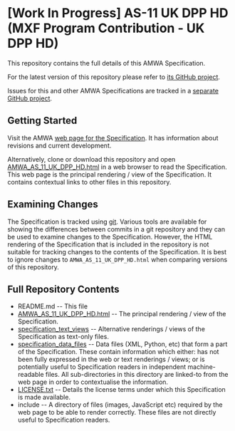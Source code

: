 # **[Work In Progress]** AS-11 UK DPP HD (MXF Program Contribution - UK DPP HD)

This repository contains the full details of this AMWA Specification.

For the latest version of this repository please refer to [its GitHub project](https://github.com/AMWA-TV/AS-11_UK_DPP_HD/).

Issues for this and other AMWA Specifications are tracked in a [separate GitHub project](https://github.com/AMWA-TV/AS-11_Overview).

## Getting Started

Visit the AMWA [web page for the Specification](http://amwa.tv/projects/AS-11-UK-DPP.shtml). It has information about revisions and current development.

Alternatively, clone or download this repository and open [AMWA_AS_11_UK_DPP_HD.html](AMWA_AS_11_UK_DPP_HD.html) in a web browser to read the Specification. This web page is the principal rendering / view of the Specification. It contains contextual links to other files in this repository.

## Examining Changes

The Specification is tracked using [git](http://git-scm.com/). Various tools are available for showing the differences between commits in a git repository and they can be used to examine changes to the Specification. However, the HTML rendering of the Specification that is included in the repository is not suitable for tracking changes to the contents of the Specification. It is best to ignore changes to `AMWA_AS_11_UK_DPP_HD.html` when comparing versions of this repository.

## Full Repository Contents

* README.md -- This file
* [AMWA_AS_11_UK_DPP_HD.html](AMWA_AS_11_UK_DPP_HD.html) -- The principal rendering / view of the Specification.
* [specification_text_views](specification_text_views) -- Alternative renderings / views of the Specification as text-only files.
* [specification_data_files](specification_data_files) -- Data files (XML, Python, etc) that form a part of the Specification. These contain information which either: has not been fully expressed in the web or text renderings / views; or is potentially useful to Specification readers in independent machine-readable files. All sub-directories in this directory are linked-to from the web page in order to contextualise the information.
* [LICENSE.txt](LICENSE.txt) -- Details the license terms under which this Specification is made available.
* include -- A directory of files (images, JavaScript etc) required by the web page to be able to render correctly. These files are not directly useful to Specification readers.
